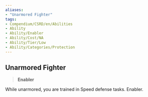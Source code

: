 ```yaml
---
aliases:
- "Unarmored Fighter"
tags:
- Compendium/CSRD/en/Abilities
- Ability
- Ability/Enabler
- Ability/Cost/NA
- Ability/Tier/Low
- Ability/Categories/Protection
---
```


  
## Unarmored Fighter  
>**Enabler**
  
While unarmored, you are trained in Speed defense tasks. Enabler.